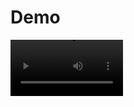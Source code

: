# Demo

<video src='https://github.com/thanhhoa214/learning/raw/main/angular-figma-generator/demo.mov' width='180'/>

- [ ] What is the next steps?
- [ ] Figma API, How to know a node is using "Fill Container" under an AutoLayout frame?
